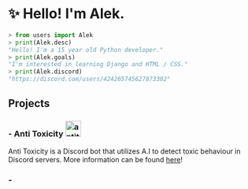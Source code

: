 # ✨ Hello! I'm Alek.

```py
> from users import Alek
> print(Alek.desc)
"Hello! I'm a 15 year old Python developer."
> print(Alek.goals)
"I'm interested in learning Django and HTML / CSS."
> print(Alek.discord)
"https://discord.com/users/424265745627873302"
```

## Projects
### - Anti Toxicity <img src="https://antitoxicity.cloud/static/assets/new_logo.png" alt="antitox logo" width="32"/>
Anti Toxicity is a Discord bot that utilizes A.I to detect toxic behaviour in Discord servers.
More information can be found [here](https://antitoxicity.cloud/)!

### - 
